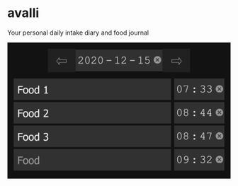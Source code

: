# avalli
Your personal daily intake diary and food journal

<img src="https://raw.githubusercontent.com/davlin0222/avalli/master/.github/example.png">


